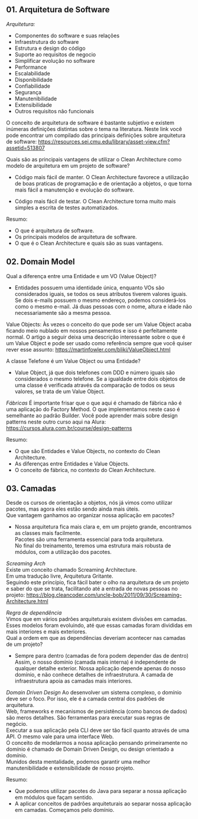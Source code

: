 ## 01. Arquitetura de Software

*Arquitetura:* 
- Componentes do software e suas relações
- Infraestrutura do software
- Estrutura e design do código
- Suporte ao requisitos de negocio
- Simplificar evolução no software
- Performance
- Escalabilidade
- Disponibilidade
- Confiabilidade
- Segurança
- Manutenibilidade
- Extensibilidade
- Outros requisitos não funcionais

O conceito de arquitetura de software é bastante subjetivo e existem inúmeras definições distintas sobre o tema na literatura.
Neste link você pode encontrar um compilado das principais definições sobre arquitetura de software: https://resources.sei.cmu.edu/library/asset-view.cfm?assetid=513807

Quais são as principais vantagens de utilizar o Clean Architecture como modelo de arquitetura em um projeto de software?
- Código mais fácil de manter.
  O Clean Architecture favorece a utilização de boas praticas de programação e de orientação a objetos, o que torna mais fácil a manutenção e evolução do software.

- Código mais fácil de testar.
  O Clean Architecture torna muito mais simples a escrita de testes automatizados.
  
Resumo:
- O que é arquitetura de software.
- Os principais modelos de arquitetura de software.
- O que é o Clean Architecture e quais são as suas vantagens.


## 02. Domain Model

Qual a diferença entre uma Entidade e um VO (Value Object)?
- Entidades possuem uma identidade única, enquanto VOs são considerados iguais, se todos os seus atributos tiverem valores iguais.
  Se dois e-mails possuem o mesmo endereço, podemos considerá-los como o mesmo e-mail. 
  Já duas pessoas com o nome, altura e idade não necessariamente são a mesma pessoa.

Value Objects:
Às vezes o conceito do que pode ser um Value Object acaba ficando meio nublado em nossos pensamentos e isso é perfeitamente normal.
O artigo a seguir deixa uma descrição interessante sobre o que é um Value Object e pode ser usado como referência sempre que você quiser rever esse assunto: https://martinfowler.com/bliki/ValueObject.html


A classe Telefone é um Value Object ou uma Entidade?
- Value Object, já que dois telefones com DDD e número iguais são considerados o mesmo telefone.
  Se a igualdade entre dois objetos de uma classe é verificada através da comparação de todos os seus valores, se trata de um Value Object.

*Fábricas*
É importante frisar que o que aqui é chamado de fábrica não é uma aplicação do Factory Method.
O que implementamos neste caso é semelhante ao padrão Builder.
Você pode aprender mais sobre design patterns neste outro curso aqui na Alura: https://cursos.alura.com.br/course/design-patterns

Resumo:
- O que são Entidades e Value Objects, no contexto do Clean Architecture.
- As diferenças entre Entidades e Value Objects.
- O conceito de fábrica, no contexto do Clean Architecture.


## 03. Camadas

Desde os cursos de orientação a objetos, nós já vimos como utilizar pacotes, mas agora eles estão sendo ainda mais úteis.  
Que vantagem ganhamos ao organizar nossa aplicação em pacotes?  
- Nossa arquitetura fica mais clara e, em um projeto grande, encontramos as classes mais facilmente.  
  Pacotes são uma ferramenta essencial para toda arquitetura.   
  No final do treinamento, teremos uma estrutura mais robusta de módulos, com a utilização dos pacotes.  

*Screaming Arch*  
Existe um conceito chamado Screaming Architecture.   
Em uma tradução livre, Arquitetura Gritante.  
Seguindo este princípio, fica fácil bater o olho na arquitetura de um projeto e saber do que se trata, facilitando até a entrada de novas pessoas no projeto: https://blog.cleancoder.com/uncle-bob/2011/09/30/Screaming-Architecture.html  

*Regra de dependência*  
Vimos que em vários padrões arquiteturais existem divisões em camadas.   
Esses modelos foram evoluindo, até que essas camadas foram divididas em mais interiores e mais exteriores.  
Qual a ordem em que as dependências deveriam acontecer nas camadas de um projeto?  
- Sempre para dentro (camadas de fora podem depender das de dentro)
  Assim, o nosso domínio (camada mais interna) é independente de qualquer detalhe exterior. 
  Nossa aplicação depende apenas do nosso domínio, e não conhece detalhes de infraestrutura. 
  A camada de infraestrutura apoia as camadas mais interiores.

*Domain Driven Design*
Ao desenvolver um sistema complexo, o domínio deve ser o foco. Por isso, ele é a camada central dos padrões de arquitetura.  
Web, frameworks e mecanismos de persistência (como bancos de dados) são meros detalhes. São ferramentas para executar suas regras de negócio.  
Executar a sua aplicação pela CLI deve ser tão fácil quanto através de uma API. O mesmo vale para uma interface Web.  
O conceito de modelarmos a nossa aplicação pensando primeiramente no domínio é chamado de Domain Driven Design, ou design orientado a domínio.   
Munidos desta mentalidade, podemos garantir uma melhor manutenibilidade e extensibilidade de nosso projeto.

Resumo:
- Que podemos utilizar pacotes do Java para separar a nossa aplicação em módulos que façam sentido.
- A aplicar conceitos de padrões arquiteturais ao separar nossa aplicação em camadas.
  Começamos pelo domínio.



